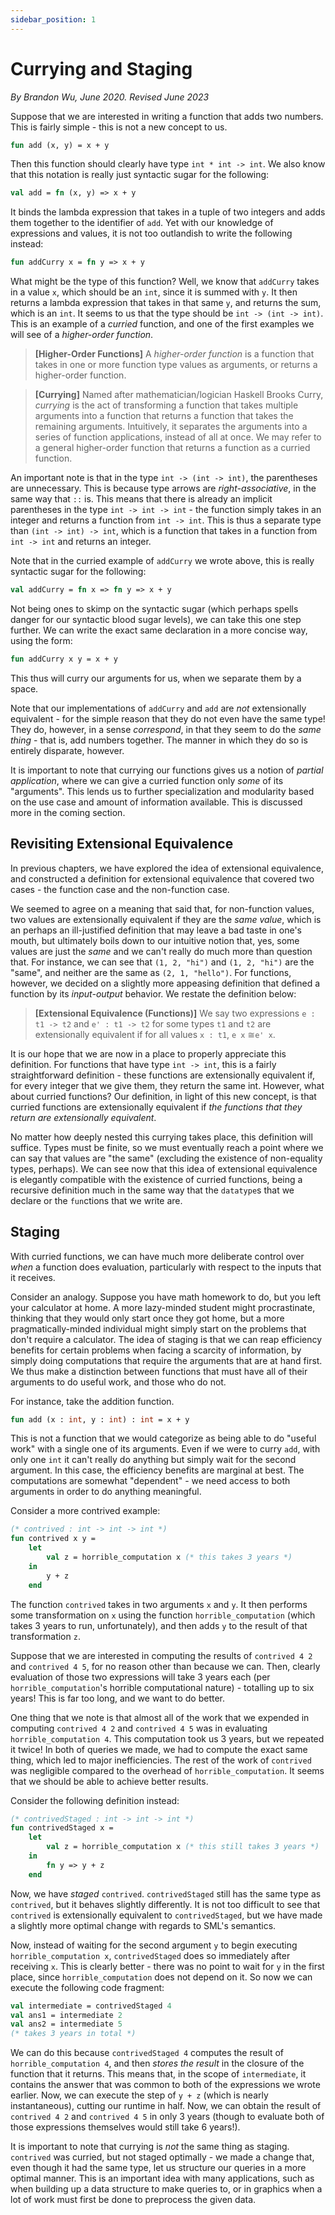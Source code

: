 ```yaml
---
sidebar_position: 1
---
```


# Currying and Staging

_By Brandon Wu, June 2020. Revised June 2023_

Suppose that we are interested in writing a function that adds two numbers. This is fairly simple - this is not a new concept to us.

```sml
fun add (x, y) = x + y
```

Then this function should clearly have type `int * int -> int`. We also know that this notation is really just syntactic sugar for the following:

```sml
val add = fn (x, y) => x + y
```

It binds the lambda expression that takes in a tuple of two integers and adds them together to the identifier of `add`. Yet with our knowledge of expressions and values, it is not too outlandish to write the following instead:

```sml
fun addCurry x = fn y => x + y
```

What might be the type of this function? Well, we know that `addCurry` takes in a value `x`, which should be an `int`, since it is summed with `y`. It then returns a lambda expression that takes in that same `y`, and returns the sum, which is an `int`. It seems to us that the type should be `int -> (int -> int)`. This is an example of a _curried_ function, and one of the first examples we will see of a _higher-order function_.

> **[Higher-Order Functions]** A _higher-order function_ is a function that takes in one or more function type values as arguments, or returns a higher-order function.

> **[Currying]** Named after mathematician/logician Haskell Brooks Curry, _currying_ is the act of transforming a function that takes multiple arguments into a function that returns a function that takes the remaining arguments. Intuitively, it separates the arguments into a series of function applications, instead of all at once. We may refer to a general higher-order function that returns a function as a curried function.

An important note is that in the type `int -> (int -> int)`, the parentheses are unnecessary. This is because type arrows are _right-associative_, in the same way that `::` is. This means that there is already an implicit parentheses in the type `int -> int -> int` - the function simply takes in an integer and returns a function from `int -> int`. This is thus a separate type than `(int -> int) -> int`, which is a function that takes in a function from `int -> int` and returns an integer.

Note that in the curried example of `addCurry` we wrote above, this is really syntactic sugar for the following:

```sml
val addCurry = fn x => fn y => x + y
```

Not being ones to skimp on the syntactic sugar (which perhaps spells danger for our syntactic blood sugar levels), we can take this one step further. We can write the exact same declaration in a more concise way, using the form:

```sml
fun addCurry x y = x + y
```

This thus will curry our arguments for us, when we separate them by a space.

Note that our implementations of `addCurry` and `add` are _not_ extensionally equivalent - for the simple reason that they do not even have the same type! They do, however, in a sense _correspond_, in that they seem to do the _same thing_ - that is, add numbers together. The manner in which they do so is entirely disparate, however.

It is important to note that currying our functions gives us a notion of _partial application_, where we can give a curried function only _some_ of its "arguments". This lends us to further specialization and modularity based on the use case and amount of information available. This is discussed more in the coming section.

## Revisiting Extensional Equivalence

In previous chapters, we have explored the idea of extensional equivalence, and constructed a definition for extensional equivalence that covered two cases - the function case and the non-function case.

We seemed to agree on a meaning that said that, for non-function values, two values are extensionally equivalent if they are the _same value_, which is an perhaps an ill-justified definition that may leave a bad taste in one's mouth, but ultimately boils down to our intuitive notion that, yes, some values are just the _same_ and we can't really do much more than question that. For instance, we can see that `(1, 2, "hi")` and `(1, 2, "hi")` are the "same", and neither are the same as `(2, 1, "hello")`. For functions, however, we decided on a slightly more appeasing definition that defined a function by its _input-output_ behavior. We restate the definition below:

> **[Extensional Equivalence (Functions)]** We say two expressions `e : t1 -> t2` and `e' : t1 -> t2` for some types `t1` and `t2` are extensionally equivalent if for all values `x : t1`, `e x` $\cong$`e' x`.

It is our hope that we are now in a place to properly appreciate this definition. For functions that have type `int -> int`, this is a fairly straightforward definition - these functions are extensionally equivalent if, for every integer that we give them, they return the same int. However, what about curried functions? Our definition, in light of this new concept, is that curried functions are extensionally equivalent if _the functions that they return are extensionally equivalent_.

No matter how deeply nested this currying takes place, this definition will suffice. Types must be finite, so we must eventually reach a point where we can say that values are "the same" (excluding the existence of non-equality types, perhaps). We can see now that this idea of extensional equivalence is elegantly compatible with the existence of curried functions, being a recursive definition much in the same way that the `datatype`s that we declare or the `fun`ctions that we write are.

## Staging

With curried functions, we can have much more deliberate control over _when_ a function does evaluation, particularly with respect to the inputs that it receives.

Consider an analogy. Suppose you have math homework to do, but you left your calculator at home. A more lazy-minded student might procrastinate, thinking that they would only start once they got home, but a more pragmatically-minded individual might simply start on the problems that don't require a calculator. The idea of staging is that we can reap efficiency benefits for certain problems when facing a scarcity of information, by simply doing computations that require the arguments that are at hand first. We thus make a distinction between functions that must have all of their arguments to do useful work, and those who do not.

For instance, take the addition function.

```sml
fun add (x : int, y : int) : int = x + y
```

This is not a function that we would categorize as being able to do "useful work" with a single one of its arguments. Even if we were to curry `add`, with only one `int` it can't really do anything but simply wait for the second argument. In this case, the efficiency benefits are marginal at best. The computations are somewhat "dependent" - we need access to both arguments in order to do anything meaningful.

Consider a more contrived example:

```sml
(* contrived : int -> int -> int *)
fun contrived x y =
    let
        val z = horrible_computation x (* this takes 3 years *)
    in
        y + z
    end
```

The function `contrived` takes in two arguments `x` and `y`. It then performs some transformation on `x` using the function `horrible_computation` (which takes 3 years to run, unfortunately), and then adds `y` to the result of that transformation `z`.

Suppose that we are interested in computing the results of `contrived 4 2` and `contrived 4 5`, for no reason other than because we can. Then, clearly evaluation of those two expressions will take 3 years each (per `horrible_computation`'s horrible computational nature) - totalling up to six years! This is far too long, and we want to do better.

One thing that we note is that almost all of the work that we expended in computing `contrived 4 2` and `contrived 4 5` was in evaluating `horrible_computation 4`. This computation took us 3 years, but we repeated it twice! In both of queries we made, we had to compute the exact same thing, which led to major inefficiencies. The rest of the work of `contrived` was negligible compared to the overhead of `horrible_computation`. It seems that we should be able to achieve better results.

Consider the following definition instead:

```sml
(* contrivedStaged : int -> int -> int *)
fun contrivedStaged x =
    let
        val z = horrible_computation x (* this still takes 3 years *)
    in
        fn y => y + z
    end
```

Now, we have _staged_ `contrived`. `contrivedStaged` still has the same type as `contrived`, but it behaves slightly differently. It is not too difficult to see that `contrived` is extensionally equivalent to `contrivedStaged`, but we have made a slightly more optimal change with regards to SML's semantics.

Now, instead of waiting for the second argument `y` to begin executing `horrible_computation x`, `contrivedStaged` does so immediately after receiving `x`. This is clearly better - there was no point to wait for `y` in the first place, since `horrible_computation` does not depend on it. So now we can execute the following code fragment:

```sml
val intermediate = contrivedStaged 4
val ans1 = intermediate 2
val ans2 = intermediate 5
(* takes 3 years in total *)
```

We can do this because `contrivedStaged 4` computes the result of `horrible_computation 4`, and then _stores the result_ in the closure of the function that it returns. This means that, in the scope of `intermediate`, it contains the answer that was common to both of the expressions we wrote earlier. Now, we can execute the step of `y + z` (which is nearly instantaneous), cutting our runtime in half. Now, we can obtain the result of `contrived 4 2` and `contrived 4 5` in only 3 years (though to evaluate both of those expressions themselves would still take 6 years!).

It is important to note that currying is _not_ the same thing as staging. `contrived` was curried, but not staged optimally - we made a change that, even though it had the same type, let us structure our queries in a more optimal manner. This is an important idea with many applications, such as when building up a data structure to make queries to, or in graphics when a lot of work must first be done to preprocess the given data.
